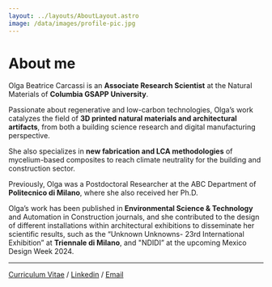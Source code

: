 ```yaml
---
layout: ../layouts/AboutLayout.astro
image: /data/images/profile-pic.jpg
---
```


# About me

Olga Beatrice Carcassi is an <b>Associate Research Scientist</b> at the Natural Materials of <b>Columbia GSAPP University</b>. 

Passionate about regenerative and low-carbon technologies, Olga’s work catalyzes the field of <b>3D printed natural materials and architectural artifacts</b>, from both a building science research and digital manufacturing perspective. 

She also specializes in <b>new fabrication and LCA methodologies</b> of mycelium-based composites to reach climate neutrality for the building and construction sector. 

Previously, Olga was a Postdoctoral Researcher at the ABC Department of <b>Politecnico di Milano</b>, where she also received her Ph.D. 

Olga’s work has been published in <b>Environmental Science & Technology</b> and Automation in Construction journals, and she contributed to the design of different installations within architectural exhibitions to disseminate her scientific results, such as the “Unknown Unknowns- 23rd International Exhibition” at <b>Triennale di Milano</b>, and "NDIDI” at the upcoming Mexico Design Week 2024.

---

[Curriculum Vitae](https://drive.google.com/file/d/1kGTTlxTiJYfBsmd2tTO2SN61OpFaITzH/view) / [Linkedin](https://www.linkedin.com/in/olga-beatrice-carcassi-0912aa122/) / [Email](mailto:obc2101@columbia.edu)
